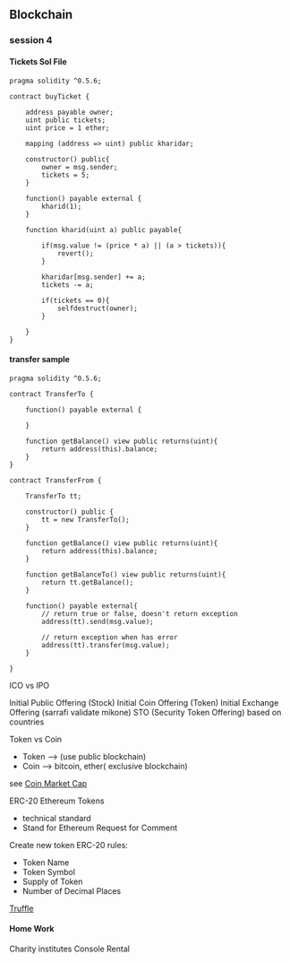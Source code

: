 ## Blockchain

### session 4


#### Tickets Sol File
~~~~
pragma solidity ^0.5.6;

contract buyTicket {
    
    address payable owner;
    uint public tickets;
    uint price = 1 ether;
    
    mapping (address => uint) public kharidar;
    
    constructor() public{
        owner = msg.sender;
        tickets = 5;
    }
    
    function() payable external {
        kharid(1);
    }
    
    function kharid(uint a) public payable{
        
        if(msg.value != (price * a) || (a > tickets)){
            revert();
        }
        
        kharidar[msg.sender] += a;
        tickets -= a;
        
        if(tickets == 0){
            selfdestruct(owner);
        }
        
    }
}
~~~~


#### transfer sample
~~~~
pragma solidity ^0.5.6;

contract TransferTo {
    
    function() payable external {
        
    }
    
    function getBalance() view public returns(uint){
        return address(this).balance;
    }
}

contract TransferFrom {
    
    TransferTo tt;
    
    constructor() public {
        tt = new TransferTo();
    }
    
    function getBalance() view public returns(uint){
        return address(this).balance;
    }
    
    function getBalanceTo() view public returns(uint){
        return tt.getBalance();
    }
    
    function() payable external{
        // return true or false, doesn't return exception
        address(tt).send(msg.value);
        
        // return exception when has error
        address(tt).transfer(msg.value);
    }
    
}
~~~~



ICO vs IPO

Initial Public Offering (Stock)
Initial Coin Offering (Token)
Initial Exchange Offering (sarrafi validate mikone)
STO (Security Token Offering) based on countries

Token vs Coin
- Token --> (use public blockchain)
- Coin --> bitcoin, ether( exclusive blockchain)

see [Coin Market Cap](https://coinmarketcap.com/)


ERC-20 Ethereum Tokens
- technical standard
- Stand for Ethereum Request for Comment


Create new token ERC-20 rules:
- Token Name
- Token Symbol
- Supply of Token
- Number of Decimal Places

[Truffle](https://trufflesuite.com)




#### Home Work

Charity institutes
Console Rental 



